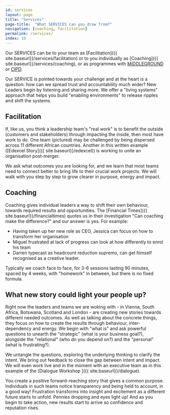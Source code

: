 ```yaml
---
id: services
layout: page
title: "Services"
page-title:  "What SERVICES can you draw from?"
navigation: [coaching, facilitation]
permalink: /services/
index: 10
---
```


Our SERVICES can be to your team as [Facilitation]({{ site.baseurl}}/services/facilitation) or to you individually as [Coaching]({{ site.baseurl}}/services/coaching), or as programmes with [MiDDLEGROUND](http://www.middle-ground.co.uk) or [CIPD](http://www.cipd.co.uk/training/ORDDTC).

Our SERVICE is pointed towards your challenge and at the heart is a question: how can we spread trust and accountability much wider? New Leaders begin by listening and sharing more. We offer a "living systems" approach that helps you build "enabling environments" to release ripples and shift the systems. 

Facilitation
------------

If, like us, you think a leadership team's "real work" is to benefit the outside (customers and stakeholders) through impacting the inside, then most have work to do. One team (pictured) may be challenged by being dispersed across 11 different African countries. Another in this written example ([Edexcel Story]({{ site.baseurl}}/edexcel)) is working to unite an organisation post-merger.

We ask what outcomes you are looking for, and we learn that most teams need to connect better to bring life to their crucial work projects. We will walk with you step by step to grow clearer in purpose, energy and impact.

Coaching
--------
Coaching gives individual leaders a way to shift their own behaviour, towards required results and opportunities. The [Financial Times]({{ site.baseurl}}/financialtimes) quotes us in their investigation "Can coaching make the difference?" and our answer is yes. For example:

- Having taken up her new role as CEO, Jessica can focus on how to transform her organisation
- Miguel frustrated at lack of progress can look at how differently to enrol his team
- Darren typecast as headcount reduction supremo, can get himself recognised as a creative leader.

Typically we coach face to face, for 3-6 sessions lasting 90 minutes, spaced by 4 weeks, with "homework" in between, but there is no fixed formula. 

What new story could light your people up?
------------------------------------------

Right now the leaders and teams we are woking with - in Vienna, South Africa, Botswana, Scotland and London - are creating new stories towards different needed outcomes. As well as talking about the concrete things, they focus on how to create the results through behaviour, inter-dependency and energy. We begin with "what is" and ask powerful questions to unearth the "strategic" (what is your business goal?), alongside the "relational" (who do you depend on?) and the "personal" (what is frustrating?). 

We untangle the questions, exploring the underlying thinking to clarify the intent. We bring out feedback to close the gap between intent and impact. We will even work live and in the moment with an executive team as in this example of the [Dialogue Workshop ]({{ site.baseurl}}/dialogue).

You create a positive forward-reaching story that gives a common purpose. Individuals in such teams notice transparency and being held to account, in a good way! Frustration transforms into insight and excitement as a different future starts to unfold. Pennies dropping and eyes light up!
And as you begin to take action, new results start to arrive so confidence and reputation rises. 